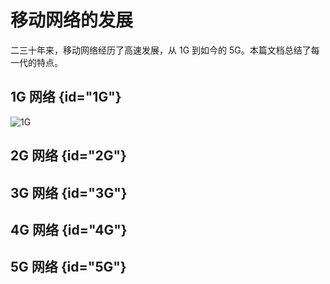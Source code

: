 # 移动网络的发展 

二三十年来，移动网络经历了高速发展，从 1G 到如今的 5G。本篇文档总结了每一代的特点。

## 1G 网络 {id="1G"}

<img src="http://file-linker.oss-cn-hangzhou.aliyuncs.com/YgtWGHa3369aI65Y1c7R.png" alt="1G"/>

## 2G 网络 {id="2G"}

## 3G 网络 {id="3G"}

## 4G 网络 {id="4G"}

## 5G 网络 {id="5G"}